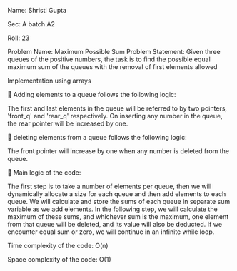 Name: Shristi Gupta

Sec: A batch A2

Roll: 23

Problem Name: Maximum Possible Sum
Problem Statement: Given three queues of the positive numbers, the task is to find the possible equal maximum sum of the queues with the removal of first elements allowed

Implementation using arrays

	Adding elements to a queue follows the following logic:

The first and last elements in the queue will be referred to by two pointers, 'front_q' and 'rear_q' respectively. On inserting any number in the queue, the rear pointer will be increased by one.

	deleting elements from a queue follows the following logic:

The front pointer will increase by one when any number is deleted from the queue.

	Main logic of the code:

The first step is to take a number of elements per queue, then we will dynamically allocate a size for each queue and then add elements to each queue. We will calculate and store the sums of each queue in separate sum variable as we add elements. In the following step, we will calculate the maximum of these sums, and whichever sum is the maximum, one element from that queue will be deleted, and its value will also be deducted. If we encounter equal sum or zero, we will continue in an infinite while loop.

Time complexity of the code: O(n)

Space complexity of the code: O(1)
                                                      
                                                       
                      



